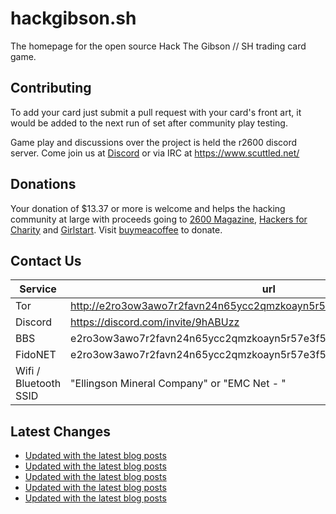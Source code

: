 # hackgibson.sh
The homepage for the open source Hack The Gibson // SH trading card game.


## Contributing

To add your card just submit a pull request with your card's front art, it would be added to the next run of set after community play testing.

Game play and discussions over the project is held the r2600 discord server. Come join us at [Discord](https://discord.com/invite/9hABUzz) or via IRC at https://www.scuttled.net/


## Donations

Your donation of $13.37 or more is welcome and helps the hacking community at large with proceeds going to [2600 Magazine](https://2600.com/), [Hackers for Charity](https://hackersforcharity.org) and [Girlstart](https://girlstart.org).  Visit [buymeacoffee](https://www.buymeacoffee.com/hackgibson.sh) to donate.


## Contact Us

Service | url
-|-
Tor | http://e2ro3ow3awo7r2favn24n65ycc2qmzkoayn5r57e3f56nvjwdcgg32ad.onion
Discord | https://discord.com/invite/9hABUzz
BBS | e2ro3ow3awo7r2favn24n65ycc2qmzkoayn5r57e3f56nvjwdcgg32ad.onion:23
FidoNET | e2ro3ow3awo7r2favn24n65ycc2qmzkoayn5r57e3f56nvjwdcgg32ad.onion:24554
Wifi / Bluetooth SSID | "Ellingson Mineral Company" or "EMC Net - <fidonet address>"

## Latest Changes
<!-- BLOG-POST-LIST:START -->
- [Updated with the latest blog posts](https://github.com/DFW2600/hackgibson.sh/commit/b62a40a0aa7d0e0b624557cad0b9851bf31608db)
- [Updated with the latest blog posts](https://github.com/DFW2600/hackgibson.sh/commit/5c887ec7f8cf1c421387cab319d88f6ef7bc3688)
- [Updated with the latest blog posts](https://github.com/DFW2600/hackgibson.sh/commit/006f0da17d4862dc079bd27684b9e1f0744ee779)
- [Updated with the latest blog posts](https://github.com/DFW2600/hackgibson.sh/commit/445a2b96c41e63d68e3425a659d2cb3b11b85367)
- [Updated with the latest blog posts](https://github.com/DFW2600/hackgibson.sh/commit/d9a8d7721fb2a0545bf80bdd84abc7ea495db98f)
<!-- BLOG-POST-LIST:END -->
